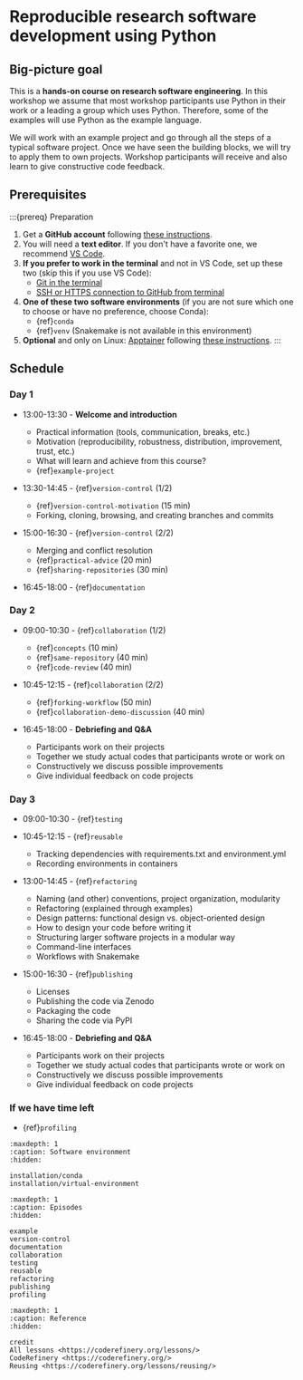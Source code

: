 # Reproducible research software development using Python


## Big-picture goal

This is a **hands-on course on research software engineering**. In this
workshop we assume that most workshop participants use Python in their work or
a leading a group which uses Python.  Therefore, some of the examples will use
Python as the example language.

We will work with an example project and go through all the steps of a typical
software project.  Once we have seen the building blocks, we will try to apply
them to own projects. Workshop participants will receive and also learn to give
constructive code feedback.


## Prerequisites

:::{prereq} Preparation
1. Get a **GitHub account** following [these instructions](https://coderefinery.github.io/installation/github/).
1. You will need a **text editor**. If you don't have a favorite one, we recommend
   [VS Code](https://coderefinery.github.io/installation/vscode/).
1. **If you prefer to work in the terminal** and not in VS Code, set up these two (skip this if you use VS Code):
   - [Git in the terminal](https://coderefinery.github.io/installation/git-in-terminal/)
   - [SSH or HTTPS connection to GitHub from terminal](https://coderefinery.github.io/installation/ssh/)
1. **One of these two software environments** (if you are not sure which one to
   choose or have no preference, choose Conda):
   - {ref}`conda`
   - {ref}`venv` (Snakemake is not available in this environment)
1. **Optional** and only on Linux: [Apptainer](https://apptainer.org/) following
   [these instructions](https://apptainer.org/docs/admin/1.3/installation.html#install-from-pre-built-packages).
:::


## Schedule

### Day 1

- 13:00-13:30 - **Welcome and introduction**
  - Practical information (tools, communication, breaks, etc.)
  - Motivation (reproducibility, robustness, distribution, improvement, trust, etc.)
  - What will learn and achieve from this course?
  - {ref}`example-project`

- 13:30-14:45 - {ref}`version-control` (1/2)
  - {ref}`version-control-motivation` (15 min)
  - Forking, cloning, browsing, and creating branches and commits

- 15:00-16:30 - {ref}`version-control` (2/2)
  - Merging and conflict resolution
  - {ref}`practical-advice` (20 min)
  - {ref}`sharing-repositories` (30 min)

- 16:45-18:00 - {ref}`documentation`


### Day 2

- 09:00-10:30 - {ref}`collaboration` (1/2)
  - {ref}`concepts` (10 min)
  - {ref}`same-repository` (40 min)
  - {ref}`code-review` (40 min)

- 10:45-12:15 - {ref}`collaboration` (2/2)
  - {ref}`forking-workflow` (50 min)
  - {ref}`collaboration-demo-discussion` (40 min)

- 16:45-18:00 - **Debriefing and Q&A**
  - Participants work on their projects
  - Together we study actual codes that participants wrote or work on
  - Constructively we discuss possible improvements
  - Give individual feedback on code projects


### Day 3

- 09:00-10:30 - {ref}`testing`

- 10:45-12:15 - {ref}`reusable`
  - Tracking dependencies with requirements.txt and environment.yml
  - Recording environments in containers

- 13:00-14:45 - {ref}`refactoring`
  - Naming (and other) conventions, project organization, modularity
  - Refactoring (explained through examples)
  - Design patterns: functional design vs. object-oriented design
  - How to design your code before writing it
  - Structuring larger software projects in a modular way
  - Command-line interfaces
  - Workflows with Snakemake

- 15:00-16:30 - {ref}`publishing`
  - Licenses
  - Publishing the code via Zenodo
  - Packaging the code
  - Sharing the code via PyPI

- 16:45-18:00 - **Debriefing and Q&A**
  - Participants work on their projects
  - Together we study actual codes that participants wrote or work on
  - Constructively we discuss possible improvements
  - Give individual feedback on code projects


### If we have time left

- {ref}`profiling`


```{toctree}
:maxdepth: 1
:caption: Software environment
:hidden:

installation/conda
installation/virtual-environment
```

```{toctree}
:maxdepth: 1
:caption: Episodes
:hidden:

example
version-control
documentation
collaboration
testing
reusable
refactoring
publishing
profiling
```

```{toctree}
:maxdepth: 1
:caption: Reference
:hidden:

credit
All lessons <https://coderefinery.org/lessons/>
CodeRefinery <https://coderefinery.org/>
Reusing <https://coderefinery.org/lessons/reusing/>
```
